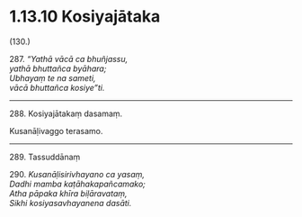 

# 1.13.10 Kosiyajātaka




(130.)

287\. _“Yathā vācā ca bhuñjassu,_  
_yathā bhuttañca byāhara;_  
_Ubhayaṃ te na sameti,_  
_vācā bhuttañca kosiye”ti._  


---

288\. Kosiyajātakaṃ dasamaṃ.

  
Kusanāḷivaggo terasamo.



---

289\. Tassuddānaṃ



290\. _Kusanāḷisirivhayano ca yasaṃ,_  
_Dadhi mamba kaṭāhakapañcamako;_  
_Atha pāpaka khīra biḷāravataṃ,_  
_Sikhi kosiyasavhayanena dasāti._  




